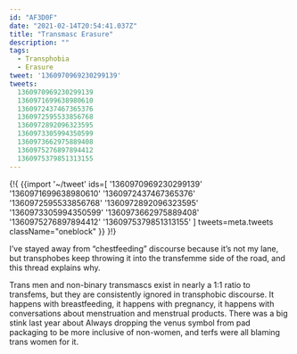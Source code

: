 ```yaml
---
id: "AF3D0F"
date: "2021-02-14T20:54:41.037Z"
title: "Transmasc Erasure"
description: ""
tags:
  - Transphobia
  - Erasure
tweet: '1360970969230299139'
tweets:
  1360970969230299139
  1360971699638980610
  1360972437467365376
  1360972595533856768
  1360972892096323595
  1360973305994350599
  1360973662975889408
  1360975276897894412
  1360975379851313155
---
```


{!{
{{import '~/tweet' ids=[
  '1360970969230299139'
  '1360971699638980610'
  '1360972437467365376'
  '1360972595533856768'
  '1360972892096323595'
  '1360973305994350599'
  '1360973662975889408'
  '1360975276897894412'
  '1360975379851313155'
] tweets=meta.tweets className="oneblock" }}
}!}

I’ve stayed away from “chestfeeding” discourse because it’s not my lane, but transphobes keep throwing it into the transfemme side of the road, and this thread explains why.

Trans men and non-binary transmascs exist in nearly a 1:1 ratio to transfems, but they are consistently ignored in transphobic discourse. It happens with breastfeeding, it happens with pregnancy, it happens with conversations about menstruation and menstrual products. There was a big stink last year about Always dropping the venus symbol from pad packaging to be more inclusive of non-women, and terfs were all blaming trans women for it.
